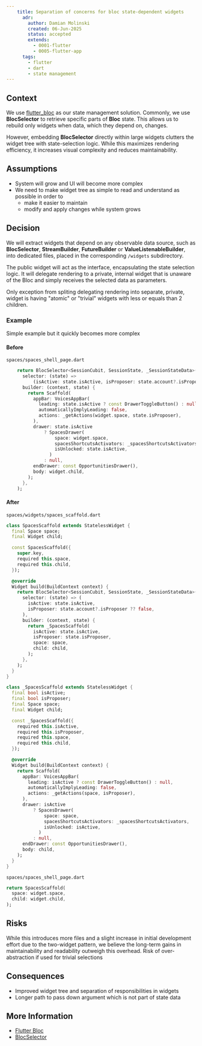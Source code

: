 ```yaml
---
    title: Separation of concerns for bloc state-dependent widgets
      adr:
        author: Damian Molinski
        created: 06-Jun-2025
        status: accepted
        extends:
          - 0001-flutter
          - 0005-flutter-app
      tags:
        - flutter
        - dart
        - state management
---
```


## Context

We use [flutter_bloc](https://pub.dev/packages/flutter_bloc) as our state management solution.
Commonly, we use **BlocSelector** to retrieve specific parts of **Bloc** state.
This allows us to rebuild only widgets when data, which they depend on, changes.

However, embedding **BlocSelector** directly within large widgets clutters the widget tree with state-selection logic.
While this maximizes rendering efficiency, it increases visual complexity and reduces maintainability.

## Assumptions

* System will grow and UI will become more complex
* We need to make widget tree as simple to read and understand as possible in order to
  * make it easier to maintain
  * modify and apply changes while system grows

## Decision

We will extract widgets that depend on any observable data source, such as **BlocSelector**,
**StreamBuilder**, **FutureBuilder** or **ValueListenableBuilder**, into dedicated files,
placed in the corresponding `/widgets` subdirectory.

The public widget will act as the interface, encapsulating the state selection logic.
It will delegate rendering to a private, internal widget that is unaware of the Bloc and simply
receives the selected data as parameters.

Only exception from spliting delegating rendering into separate, private, widget is having
"atomic" or "trivial" widgets with less or equals than 2 children.

### Example

Simple example but it quickly becomes more complex

#### Before

`spaces/spaces_shell_page.dart`

```dart
    return BlocSelector<SessionCubit, SessionState, _SessionStateData>(
      selector: (state) =>
          (isActive: state.isActive, isProposer: state.account?.isProposer ?? false),
      builder: (context, state) {
        return Scaffold(
          appBar: VoicesAppBar(
            leading: state.isActive ? const DrawerToggleButton() : null,
            automaticallyImplyLeading: false,
            actions: _getActions(widget.space, state.isProposer),
          ),
          drawer: state.isActive
              ? SpacesDrawer(
                  space: widget.space,
                  spacesShortcutsActivators: _spacesShortcutsActivators,
                  isUnlocked: state.isActive,
                )
              : null,
          endDrawer: const OpportunitiesDrawer(),
          body: widget.child,
        );
      },
    );
```

#### After

`spaces/widgets/spaces_scaffold.dart`

```dart
class SpacesScaffold extends StatelessWidget {
  final Space space;
  final Widget child;

  const SpacesScaffold({
    super.key,
    required this.space,
    required this.child,
  });

  @override
  Widget build(BuildContext context) {
    return BlocSelector<SessionCubit, SessionState, _SessionStateData>(
      selector: (state) => (
        isActive: state.isActive,
        isProposer: state.account?.isProposer ?? false,
      ),
      builder: (context, state) {
        return _SpacesScaffold(
          isActive: state.isActive,
          isProposer: state.isProposer,
          space: space,
          child: child,
        );
      },
    );
  }
}

class _SpacesScaffold extends StatelessWidget {
  final bool isActive;
  final bool isProposer;
  final Space space;
  final Widget child;

  const _SpacesScaffold({
    required this.isActive,
    required this.isProposer,
    required this.space,
    required this.child,
  });

  @override
  Widget build(BuildContext context) {
    return Scaffold(
      appBar: VoicesAppBar(
        leading: isActive ? const DrawerToggleButton() : null,
        automaticallyImplyLeading: false,
        actions: _getActions(space, isProposer),
      ),
      drawer: isActive
          ? SpacesDrawer(
              space: space,
              spacesShortcutsActivators: _spacesShortcutsActivators,
              isUnlocked: isActive,
            )
          : null,
      endDrawer: const OpportunitiesDrawer(),
      body: child,
    );
  }
}

```

`spaces/spaces_shell_page.dart`

```dart
return SpacesScaffold(
  space: widget.space,
  child: widget.child,
);
```

## Risks

While this introduces more files and a slight increase in initial development effort due to the
two-widget pattern, we believe the long-term gains in maintainability and readability outweigh
this overhead.
Risk of over-abstraction if used for trivial selections

## Consequences

* Improved widget tree and separation of responsibilities in widgets
* Longer path to pass down argument which is not part of state data

## More Information

* [Flutter Bloc](https://pub.dev/packages/flutter_bloc)
* [BlocSelector](https://pub.dev/packages/flutter_bloc#blocselector)
